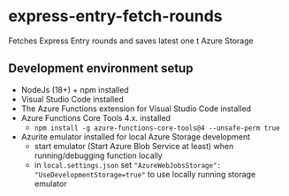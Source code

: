 # express-entry-fetch-rounds

Fetches Express Entry rounds and saves latest one t Azure Storage

## Development environment setup

* NodeJs (18+) + npm installed
* Visual Studio Code installed
* The Azure Functions extension for Visual Studio Code installed
* Azure Functions Core Tools 4.x. installed
    * `npm install -g azure-functions-core-tools@4 --unsafe-perm true`
* Azurite emulator installed for local Azure Storage development
    * start emulator (Start Azure Blob Service at least) when running/debugging function locally
    * in `local.settings.json` set `"AzureWebJobsStorage": "UseDevelopmentStorage=true"` to use locally running storage emulator